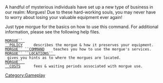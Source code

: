 A handful of mysterious individuals have set up a new type of business
in our realm: Morgues! Due to these hard-working souls, you may never
have to worry about losing your valuable equipment ever again!

Just type morgue for the basics on how to use this command. For
additional information, please see the following help files.

[`MORGUE`` ``POLICY`](Morgue_Policy "wikilink")`     describes the morgue & how it preserves your equipment.`  
[`MORGUE`` ``COMMAND`](Morgue_Command "wikilink")`    teaches you how to use the morgue's services.`  
[`MORGUE`` ``LOCATIONS`` `](Morgue_Locations "wikilink")` gives you hints as to where the morgues are located.`  
[`MORGUE`` ``COSTS`](Morgue_Costs "wikilink")`      fees & waiting periods associated with morgue use.`

[Category:Gameplay](Category:Gameplay "wikilink")

